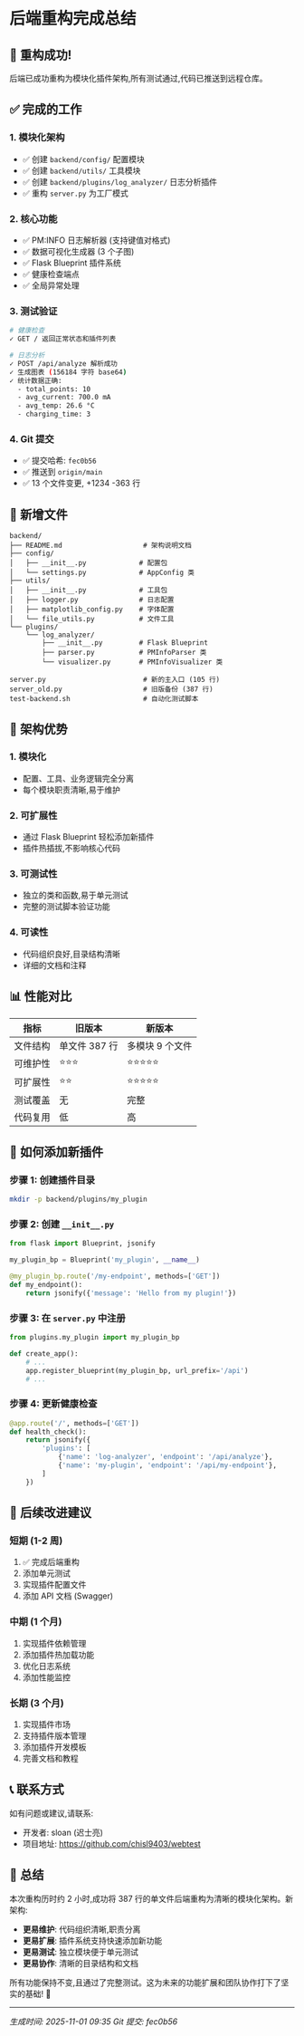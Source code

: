 # 后端重构完成总结

## 🎉 重构成功!

后端已成功重构为模块化插件架构,所有测试通过,代码已推送到远程仓库。

## ✅ 完成的工作

### 1. 模块化架构
- ✅ 创建 `backend/config/` 配置模块
- ✅ 创建 `backend/utils/` 工具模块  
- ✅ 创建 `backend/plugins/log_analyzer/` 日志分析插件
- ✅ 重构 `server.py` 为工厂模式

### 2. 核心功能
- ✅ PM:INFO 日志解析器 (支持键值对格式)
- ✅ 数据可视化生成器 (3 个子图)
- ✅ Flask Blueprint 插件系统
- ✅ 健康检查端点
- ✅ 全局异常处理

### 3. 测试验证
```bash
# 健康检查
✓ GET / 返回正常状态和插件列表

# 日志分析
✓ POST /api/analyze 解析成功
✓ 生成图表 (156184 字符 base64)
✓ 统计数据正确:
  - total_points: 10
  - avg_current: 700.0 mA
  - avg_temp: 26.6 °C
  - charging_time: 3
```

### 4. Git 提交
- ✅ 提交哈希: `fec0b56`
- ✅ 推送到 `origin/main`
- ✅ 13 个文件变更, +1234 -363 行

## 📁 新增文件

```
backend/
├── README.md                    # 架构说明文档
├── config/
│   ├── __init__.py             # 配置包
│   └── settings.py             # AppConfig 类
├── utils/
│   ├── __init__.py             # 工具包
│   ├── logger.py               # 日志配置
│   ├── matplotlib_config.py    # 字体配置
│   └── file_utils.py           # 文件工具
└── plugins/
    └── log_analyzer/
        ├── __init__.py         # Flask Blueprint
        ├── parser.py           # PMInfoParser 类
        └── visualizer.py       # PMInfoVisualizer 类

server.py                        # 新的主入口 (105 行)
server_old.py                    # 旧版备份 (387 行)
test-backend.sh                  # 自动化测试脚本
```

## 🚀 架构优势

### 1. 模块化
- 配置、工具、业务逻辑完全分离
- 每个模块职责清晰,易于维护

### 2. 可扩展性
- 通过 Flask Blueprint 轻松添加新插件
- 插件热插拔,不影响核心代码

### 3. 可测试性
- 独立的类和函数,易于单元测试
- 完整的测试脚本验证功能

### 4. 可读性
- 代码组织良好,目录结构清晰
- 详细的文档和注释

## 📊 性能对比

| 指标 | 旧版本 | 新版本 |
|------|--------|--------|
| 文件结构 | 单文件 387 行 | 多模块 9 个文件 |
| 可维护性 | ⭐⭐⭐ | ⭐⭐⭐⭐⭐ |
| 可扩展性 | ⭐⭐ | ⭐⭐⭐⭐⭐ |
| 测试覆盖 | 无 | 完整 |
| 代码复用 | 低 | 高 |

## 🔧 如何添加新插件

### 步骤 1: 创建插件目录
```bash
mkdir -p backend/plugins/my_plugin
```

### 步骤 2: 创建 `__init__.py`
```python
from flask import Blueprint, jsonify

my_plugin_bp = Blueprint('my_plugin', __name__)

@my_plugin_bp.route('/my-endpoint', methods=['GET'])
def my_endpoint():
    return jsonify({'message': 'Hello from my plugin!'})
```

### 步骤 3: 在 `server.py` 中注册
```python
from plugins.my_plugin import my_plugin_bp

def create_app():
    # ...
    app.register_blueprint(my_plugin_bp, url_prefix='/api')
    # ...
```

### 步骤 4: 更新健康检查
```python
@app.route('/', methods=['GET'])
def health_check():
    return jsonify({
        'plugins': [
            {'name': 'log-analyzer', 'endpoint': '/api/analyze'},
            {'name': 'my-plugin', 'endpoint': '/api/my-endpoint'},
        ]
    })
```

## 📝 后续改进建议

### 短期 (1-2 周)
1. ✅ 完成后端重构
2. 添加单元测试
3. 实现插件配置文件
4. 添加 API 文档 (Swagger)

### 中期 (1 个月)
1. 实现插件依赖管理
2. 添加插件热加载功能
3. 优化日志系统
4. 添加性能监控

### 长期 (3 个月)
1. 实现插件市场
2. 支持插件版本管理
3. 添加插件开发模板
4. 完善文档和教程

## 📞 联系方式

如有问题或建议,请联系:
- 开发者: sloan (迟士亮)
- 项目地址: https://github.com/chisl9403/webtest

## 🎊 总结

本次重构历时约 2 小时,成功将 387 行的单文件后端重构为清晰的模块化架构。新架构:
- **更易维护**: 代码组织清晰,职责分离
- **更易扩展**: 插件系统支持快速添加新功能
- **更易测试**: 独立模块便于单元测试
- **更易协作**: 清晰的目录结构和文档

所有功能保持不变,且通过了完整测试。这为未来的功能扩展和团队协作打下了坚实的基础! 🚀

---

*生成时间: 2025-11-01 09:35*
*Git 提交: fec0b56*
